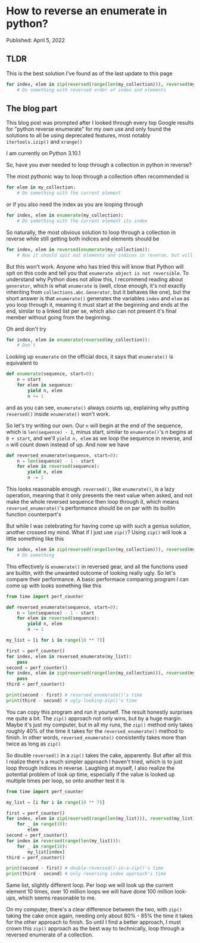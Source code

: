 # How to reverse an enumerate in python?
Published: April 5, 2022

## TLDR

This is the best solution I've found as of the last update to this page
```py
for index, elem in zip(reversed(range(len(my_collection))), reversed(my_collection)):
    # Do something with reversed order of index and elements
```

## The blog part
This blog post was prompted after I looked through every top Google results for "python reverse enumerate" for my own use and only found the solutions to all be using deprecated features, most notably `itertools.izip()` and `xrange()`

I am currently on Python 3.10.1

So, have you ever needed to loop through a collection in python in reverse?

The most pythonic way to loop through a collection often recommended is

```py
for elem in my_collection:
    # Do something with the current element
```

or if you also need the index as you are looping through

```py
for index, elem in enumerate(my_collection):
    # Do something with the current element its index
```

So naturally, the most obvious solution to loop through a collection in reverse while still getting both indices and elements should be

```py
for index, elem in reversed(enumerate(my_collection)):
    # Now it should spit out elements and indices in reverse, but will it though?
```

But this won't work. Anyone who has tried this will know that Python will spit on this code and tell you that `enumerate object is not reversible`. To understand why Python does not allow this, I recommend reading about `generator`, which is what `enumerate` is (well, close enough, it's not exactly inheriting from `collections.abc.Generator`, but it behaves like one), but the short answer is that `enumerate()` generates the variables `index` and `elem` as you loop through it, meaning it must start at the beginning and ends at the end, similar to a linked list per se, which also can not present it's final member without going from the beginning.

Oh and don't try

```py
for index, elem in enumerate(reversed(my_collection)):
    # Don't
```

Looking up `enumerate` on the official docs, it says that `enumerate()` is equivalent to

```py
def enumerate(sequence, start=0):
    n = start
    for elem in sequence:
        yield n, elem
        n += 1
```

and as you can see, `enumerate()` always counts up, explaining why putting `reversed()` inside `enumerate()` won't work.

So let's try writing our own. Our `n` will begin at the end of the sequence, which is `len(sequence) - 1`, minus start, similar to `enumerate()`'s n begins at `0 + start`, and we'll `yield n, elem` as we loop the sequence in reverse, and `n` will count down instead of up. And now we have

```py
def reversed_enumerate(sequence, start=0):
    n = len(sequence) - 1 - start
    for elem in reversed(sequence):
        yield n, elem
        n -= 1
```

This looks reasonable enough. `reversed()`, like `enumerate()`, is a lazy operation, meaning that it only presents the next value when asked, and not make the whole reversed sequence then loop through it, which means `reversed_enumerate()`'s performance should be on par with its builtin function counterpart's

But while I was celebrating for having come up with such a genius solution, another crossed my mind. What if I just use `zip()`? Using `zip()` will look a little something like this

```py
for index, elem in zip(reversed(range(len(my_collection))), reversed(my_collection)):
    # Do something
```

This effectively is `enumerate()` in reversed gear, and all the functions used are builtin, with the unwanted outcome of looking really ugly. So let's compare their performance. A basic performace comparing program I can come up with looks something like this

```py
from time import perf_counter

def reversed_enumerate(sequence, start=0):
    n = len(sequence) - 1 - start
    for elem in reversed(sequence):
        yield n, elem
        n -= 1

my_list = [i for i in range(10 ** 7)]

first = perf_counter()
for index, elem in reversed_enumerate(my_list):
    pass
second = perf_counter()
for index, elem in zip(reversed(range(len(my_collection))), reversed(my_collection)):
    pass
third = perf_counter()

print(second - first) # reversed_enumerate()'s time
print(third - second) # ugly-looking-zip()'s time
```

You can copy this program and run it yourself. The result honestly surprises me quite a bit. The `zip()` approach not only wins, but by a huge margin. Maybe it's just my computer, but in all my runs, the `zip()` method only takes roughly 40% of the time it takes for the `reversed_enumerate()` method to finish. In other words, `reversed_enumerate()` consistently takes more than twice as long as `zip()`

So double `reversed()` in a `zip()` takes the cake, apparently. But after all this I realize there's a much simpler approach I haven't tried, which is to just loop through indices in reverse. Laughing at myself, I also realize the potential problem of look up time, especially if the value is looked up multiple times per loop, so onto another test it is

```py
from time import perf_counter

my_list = [i for i in range(10 ** 7)]

first = perf_counter()
for index, elem in zip(reversed(range(len(my_list))), reversed(my_list)):
    for _ in range(10):
        elem
second = perf_counter()
for index in reversed(range(len(my_list))):
    for _ in range(10):
        my_list[index]
third = perf_counter()

print(second - first) # double-reversed()-in-a-zip()'s time
print(third - second) # only reversing index approach's time
```

Same list, slightly different loop. Per loop we will look up the current element 10 times, over 10 million loops we will have done 100 million look-ups, which seems reasonable to me.

On my computer, there's a clear difference between the two, with `zip()` taking the cake once again, needing only about 80% - 85% the time it takes for the other approach to finish. So until I find a better approach, I must crown this `zip()` approach as the best way to technically, loop through a reversed enumerate of a collection.
